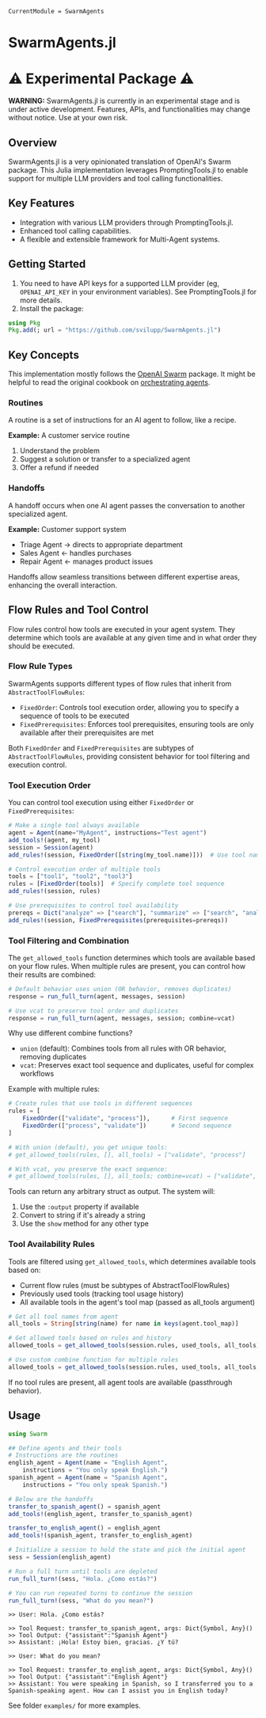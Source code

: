 ```@meta
CurrentModule = SwarmAgents
```

# SwarmAgents.jl

# ⚠️ Experimental Package ⚠️

**WARNING:** SwarmAgents.jl is currently in an experimental stage and is under active development. Features, APIs, and functionalities may change without notice. Use at your own risk.

## Overview
SwarmAgents.jl is a very opinionated translation of OpenAI's Swarm package. This Julia implementation leverages PromptingTools.jl to enable support for multiple LLM providers and tool calling functionalities.

## Key Features
- Integration with various LLM providers through PromptingTools.jl.
- Enhanced tool calling capabilities.
- A flexible and extensible framework for Multi-Agent systems.

## Getting Started

1. You need to have API keys for a supported LLM provider (eg, `OPENAI_API_KEY` in your environment variables). See PromptingTools.jl for more details.
2. Install the package:

```julia
using Pkg
Pkg.add(; url = "https://github.com/svilupp/SwarmAgents.jl")
```

## Key Concepts

This implementation mostly follows the [OpenAI Swarm](https://github.com/openai/swarm) package.
It might be helpful to read the original cookbook on [orchestrating agents](https://cookbook.openai.com/examples/orchestrating_agents).

### Routines

A routine is a set of instructions for an AI agent to follow, like a recipe.

**Example:** A customer service routine
1. Understand the problem
2. Suggest a solution or transfer to a specialized agent
3. Offer a refund if needed

### Handoffs

A handoff occurs when one AI agent passes the conversation to another specialized agent.

**Example:** Customer support system
- Triage Agent → directs to appropriate department
- Sales Agent ← handles purchases
- Repair Agent ← manages product issues

Handoffs allow seamless transitions between different expertise areas, enhancing the overall interaction.

## Flow Rules and Tool Control

Flow rules control how tools are executed in your agent system. They determine which tools are available at any given time and in what order they should be executed.

### Flow Rule Types

SwarmAgents supports different types of flow rules that inherit from `AbstractToolFlowRules`:
- `FixedOrder`: Controls tool execution order, allowing you to specify a sequence of tools to be executed
- `FixedPrerequisites`: Enforces tool prerequisites, ensuring tools are only available after their prerequisites are met

Both `FixedOrder` and `FixedPrerequisites` are subtypes of `AbstractToolFlowRules`, providing consistent behavior for tool filtering and execution control.

### Tool Execution Order

You can control tool execution using either `FixedOrder` or `FixedPrerequisites`:

```julia
# Make a single tool always available
agent = Agent(name="MyAgent", instructions="Test agent")
add_tools!(agent, my_tool)
session = Session(agent)
add_rules!(session, FixedOrder([string(my_tool.name)]))  # Use tool name as string

# Control execution order of multiple tools
tools = ["tool1", "tool2", "tool3"]
rules = [FixedOrder(tools)]  # Specify complete tool sequence
add_rules!(session, rules)

# Use prerequisites to control tool availability
prereqs = Dict("analyze" => ["search"], "summarize" => ["search", "analyze"])
add_rules!(session, FixedPrerequisites(prerequisites=prereqs))
```

### Tool Filtering and Combination

The `get_allowed_tools` function determines which tools are available based on your flow rules. When multiple rules are present, you can control how their results are combined:

```julia
# Default behavior uses union (OR behavior, removes duplicates)
response = run_full_turn(agent, messages, session)

# Use vcat to preserve tool order and duplicates
response = run_full_turn(agent, messages, session; combine=vcat)
```

Why use different combine functions?
- `union` (default): Combines tools from all rules with OR behavior, removing duplicates
- `vcat`: Preserves exact tool sequence and duplicates, useful for complex workflows

Example with multiple rules:
```julia
# Create rules that use tools in different sequences
rules = [
    FixedOrder(["validate", "process"]),      # First sequence
    FixedOrder(["process", "validate"])       # Second sequence
]

# With union (default), you get unique tools:
# get_allowed_tools(rules, [], all_tools) → ["validate", "process"]

# With vcat, you preserve the exact sequence:
# get_allowed_tools(rules, [], all_tools; combine=vcat) → ["validate", "process", "process", "validate"]
```

Tools can return any arbitrary struct as output. The system will:
1. Use the `:output` property if available
2. Convert to string if it's already a string
3. Use the `show` method for any other type

### Tool Availability Rules

Tools are filtered using `get_allowed_tools`, which determines available tools based on:
- Current flow rules (must be subtypes of AbstractToolFlowRules)
- Previously used tools (tracking tool usage history)
- All available tools in the agent's tool map (passed as all_tools argument)

```julia
# Get all tool names from agent
all_tools = String[string(name) for name in keys(agent.tool_map)]

# Get allowed tools based on rules and history
allowed_tools = get_allowed_tools(session.rules, used_tools, all_tools)

# Use custom combine function for multiple rules
allowed_tools = get_allowed_tools(session.rules, used_tools, all_tools; combine=vcat)
```

If no tool rules are present, all agent tools are available (passthrough behavior).

## Usage

```julia
using Swarm

## Define agents and their tools
# Instructions are the routines
english_agent = Agent(name = "English Agent",
    instructions = "You only speak English.")
spanish_agent = Agent(name = "Spanish Agent",
    instructions = "You only speak Spanish.")

# Below are the handoffs
transfer_to_spanish_agent() = spanish_agent
add_tools!(english_agent, transfer_to_spanish_agent)

transfer_to_english_agent() = english_agent
add_tools!(spanish_agent, transfer_to_english_agent)

# Initialize a session to hold the state and pick the initial agent
sess = Session(english_agent)

# Run a full turn until tools are depleted
run_full_turn!(sess, "Hola. ¿Como estás?")

# You can run repeated turns to continue the session
run_full_turn!(sess, "What do you mean?")
```

```plaintext
>> User: Hola. ¿Como estás?

>> Tool Request: transfer_to_spanish_agent, args: Dict{Symbol, Any}()
>> Tool Output: {"assistant":"Spanish Agent"}
>> Assistant: ¡Hola! Estoy bien, gracias. ¿Y tú?

>> User: What do you mean?

>> Tool Request: transfer_to_english_agent, args: Dict{Symbol, Any}()
>> Tool Output: {"assistant":"English Agent"}
>> Assistant: You were speaking in Spanish, so I transferred you to a Spanish-speaking agent. How can I assist you in English today?
```

See folder `examples/` for more examples.
